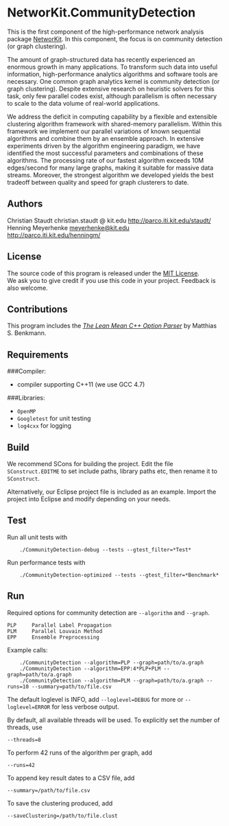 NetworKit.CommunityDetection
============================

This is the first component of the high-performance network analysis package [NetworKit][networkit]. In this component, the focus is on community detection (or graph clustering). 

 The amount of graph-structured data has recently experienced an enormous growth in many applications. To transform such data into useful information, high-performance analytics algorithms and software tools are necessary. One common graph analytics kernel is community detection (or graph clustering). Despite extensive research on heuristic solvers for this task, only few parallel codes exist, although parallelism is often necessary to scale to the data volume of real-world applications.

We address the deficit in computing capability by a flexible and extensible clustering algorithm framework with shared-memory parallelism. Within this framework we implement our parallel variations of known sequential algorithms and combine them by an ensemble approach. In extensive experiments driven by the algorithm engineering paradigm, we have identified the most successful parameters and combinations of these algorithms. The processing rate of our fastest algorithm exceeds 10M edges/second for many large graphs, making it suitable for massive data streams. Moreover, the strongest algorithm we developed yields the best tradeoff between quality and speed for graph clusterers to date. 

[networkit]: http://parco.iti.kit.edu/software/networkit.shtml 


Authors
-------

Christian Staudt		christian.staudt @ kit.edu 		http://parco.iti.kit.edu/staudt/
Henning Meyerhenke		meyerhenke@kit.edu 				http://parco.iti.kit.edu/henningm/


License
-------

The source code of this program is released under the [MIT License][mitlicense].  
We ask you to give credit if you use this code in your project. Feedback is also welcome.


Contributions
-------------

This program includes the *[The Lean Mean C++ Option Parser][optparse]* by Matthias S. Benkmann. 

[mitlicense]: http://opensource.org/licenses/MIT
[optparse]: http://optionparser.sourceforge.net/




Requirements
------------

###Compiler: 

- compiler supporting C++11 (we use GCC 4.7)


###Libraries:

- `OpenMP`	
- `Googletest` 	for unit testing
- `log4cxx` 	for logging


Build
-----

We recommend SCons for building the project. Edit the file `SConstruct.EDITME` to set include paths, library paths etc, then rename it to `SConstruct`.

Alternatively, our Eclipse project file is included as an example. Import the project into Eclipse and modify depending on your needs.


Test
----

Run all unit tests with 

		./CommunityDetection-debug --tests --gtest_filter=*Test*

Run performance tests with

		./CommunityDetection-optimized --tests --gtest_filter=*Benchmark*


Run
---

Required options for community detection are `--algorithm` and `--graph`.


	PLP		Parallel Label Propagation
	PLM		Parallel Louvain Method
	EPP		Ensemble Preprocessing

Example calls:


		./CommunityDetection --algorithm=PLP --graph=path/to/a.graph
		./CommunityDetection --algorithm=EPP:4*PLP+PLM --graph=path/to/a.graph
		./CommunityDetection --algorithm=PLM --graph=path/to/a.graph --runs=10 --summary=path/to/file.csv


The default loglevel is INFO, add `--loglevel=DEBUG` for more or `--loglevel=ERROR` for less verbose output.

By default, all available threads will be used. To explicitly set the number of threads, use

	--threads=8

To perform 42 runs of the algorithm per graph, add

	--runs=42

To append key result dates to a CSV file, add

	--summary=/path/to/file.csv

To save the clustering produced, add

	--saveClustering=/path/to/file.clust




